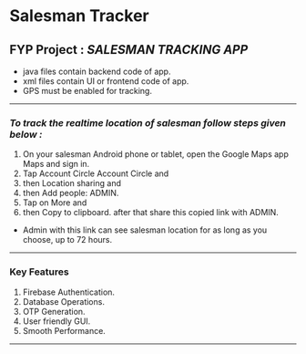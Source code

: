 # Salesman Tracker


## **FYP Project : _SALESMAN TRACKING APP_**

- java files contain backend code of app.
- xml files contain UI or frontend code of app. 
- GPS must be enabled for tracking.
---

### ***To track the realtime location of salesman follow steps given below :***

1. On your salesman Android phone or tablet, open the Google Maps app Maps and sign in.
1. Tap Account Circle Account Circle and 
1. then  Location sharing and 
1. then Add people: ADMIN.
1. Tap on More  and 
1. then Copy to clipboard. after that share this copied link with ADMIN.
- Admin with this link can see salesman location for as long as you choose, up to 72 hours.


---

### ****Key Features****
1) Firebase Authentication.
2) Database Operations.
3) OTP Generation.
4) User friendly GUI.
5) Smooth Performance.
---
